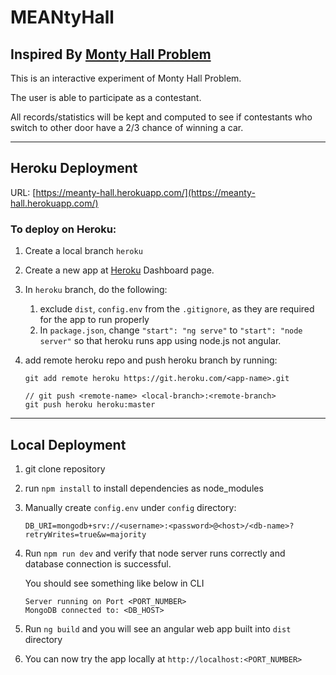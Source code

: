 # MEANtyHall

## Inspired By **[Monty Hall Problem](https://en.wikipedia.org/wiki/Monty_Hall_problem)**

This is an interactive experiment of Monty Hall Problem.

The user is able to participate as a contestant.

All records/statistics will be kept and computed to see if contestants who switch to other door have a 2/3 chance of winning a car.

---

## Heroku Deployment

URL: [https://meanty-hall.herokuapp.com/](https://meanty-hall.herokuapp.com/)

### To deploy on Heroku:

1. Create a local branch `heroku`

2. Create a new app at [Heroku](htttps://heroku.com) Dashboard page.

3. In `heroku` branch, do the following:

    1. exclude `dist`, `config.env` from the `.gitignore`, as they are required for the app to run properly
    2. In `package.json`, change `"start": "ng serve"` to `"start": "node server"` so that heroku runs app using node.js not angular.

4. add remote heroku repo and push heroku branch by running:
    ```
    git add remote heroku https://git.heroku.com/<app-name>.git
    
    // git push <remote-name> <local-branch>:<remote-branch>
    git push heroku heroku:master
    ```

---

## Local Deployment

1. git clone repository
2. run `npm install` to install dependencies as node_modules
3. Manually create `config.env` under `config` directory:
    ```
    DB_URI=mongodb+srv://<username>:<password>@<host>/<db-name>?retryWrites=true&w=majority
    ```
4. Run `npm run dev` and verify that node server runs correctly and database connection is successful.

    You should see something like below in CLI
    ```
    Server running on Port <PORT_NUMBER>
    MongoDB connected to: <DB_HOST> 
    ```
5. Run `ng build` and you will see an angular web app built into `dist` directory
6. You can now try the app locally at `http://localhost:<PORT_NUMBER>`
